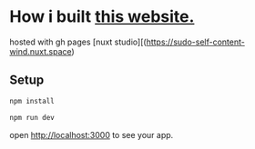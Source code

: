 # How i built <a href="http://sudo-self-content-wind.nuxt.space/"> this website.</a>
 hosted with gh pages [nuxt studio][(https://sudo-self-content-wind.nuxt.space)

## Setup

```bash
npm install
```
```bash
npm run dev
```
 open [http://localhost:3000](http://localhost:3000) to see your app.

